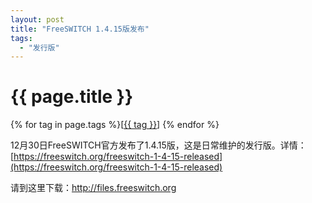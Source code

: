 ```yaml
---
layout: post
title: "FreeSWITCH 1.4.15版发布"
tags:
  - "发行版"
---
```


# {{ page.title }}

<div class="tags">
{% for tag in page.tags %}[<a class="tag" href="/tags.html#{{ tag }}">{{ tag }}</a>] {% endfor %}
</div>

12月30日FreeSWITCH官方发布了1.4.15版，这是日常维护的发行版。详情：[https://freeswitch.org/freeswitch-1-4-15-released](https://freeswitch.org/freeswitch-1-4-15-released)

请到这里下载：<http://files.freeswitch.org>
